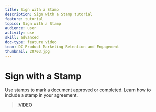 ```yaml
---
title: Sign with a Stamp
description: Sign with a Stamp tutorial
feature: tutorial
topics: Sign with a Stamp
audience: user
activity: use
skill: advanced
doc-type: feature video
team: DC Product Marketing Retention and Engagement
thumbnail: 20703.jpg
---
```


# Sign with a Stamp

Use stamps to mark a document approved or completed. Learn how to include a stamp in your agreement.

>[!VIDEO](https://video.tv.adobe.com/v/20703?hidetitle=true)